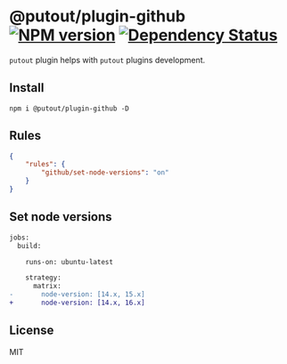 # @putout/plugin-github [![NPM version][NPMIMGURL]][NPMURL] [![Dependency Status][DependencyStatusIMGURL]][DependencyStatusURL]

[NPMIMGURL]:                https://img.shields.io/npm/v/@putout/plugin-github.svg?style=flat&longCache=true
[NPMURL]:                   https://npmjs.org/package/@putout/plugin-github"npm"

[DependencyStatusURL]:      https://david-dm.org/coderaiser/putout?path=packages/plugin-github
[DependencyStatusIMGURL]:   https://david-dm.org/coderaiser/putout.svg?path=packages/plugin-github

`putout` plugin helps with `putout` plugins development.

## Install

```
npm i @putout/plugin-github -D
```

## Rules

```json
{
    "rules": {
        "github/set-node-versions": "on"
    }
}
```

## Set node versions

```diff
jobs:
  build:

    runs-on: ubuntu-latest

    strategy:
      matrix:
-       node-version: [14.x, 15.x]
+       node-version: [14.x, 16.x]
```

## License

MIT

